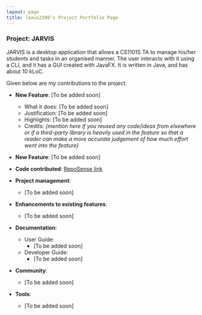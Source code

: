 ```yaml
---
layout: page
title: laxus2308's Project Portfolio Page
---
```


### Project: JARVIS

JARVIS is a desktop application that allows a CS1101S TA to manage his/her students and tasks in an organised manner.
The user interacts with it using a CLI, and it has a GUI created with JavaFX. It is written in Java,
and has about 10 kLoC.

Given below are my contributions to the project.

* **New Feature**: [To be added soon]
    * What it does: [To be added soon]
    * Justification: [To be added soon]
    * Highlights: [To be added soon]
    * Credits: *{mention here if you reused any code/ideas from elsewhere or if a third-party library is heavily used in the feature so that a reader can make a more accurate judgement of how much effort went into the feature}*

* **New Feature**: [To be added soon]

* **Code contributed**: [RepoSense link](https://nus-cs2103-ay2223s1.github.io/tp-dashboard/?search=laxus2308&breakdown=true)

* **Project management**:
    * [To be added soon]

* **Enhancements to existing features**:
  * [To be added soon]

* **Documentation**:
    * User Guide:
        * [To be added soon]
    * Developer Guide:
        * [To be added soon]

* **Community**:
    * [To be added soon]

* **Tools**:
    * [To be added soon]

